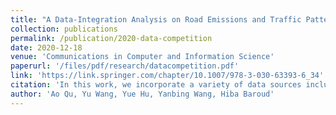 ```yaml
---
title: "A Data-Integration Analysis on Road Emissions and Traffic Patterns (Winner of the Data Challenge and Best Paper Award)"
collection: publications
permalink: /publication/2020-data-competition
date: 2020-12-18
venue: 'Communications in Computer and Information Science'
paperurl: '/files/pdf/research/datacompetition.pdf'
link: 'https://link.springer.com/chapter/10.1007/978-3-030-63393-6_34'
citation: 'In this work, we incorporate a variety of data sources including land use, vehicle emissions, and building footprint to comprehensively visualize and analyze traffic patterns in the Chicago Loop area.'
author: 'Ao Qu, Yu Wang, Yue Hu, Yanbing Wang, Hiba Baroud'
---
```

